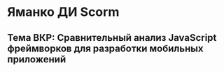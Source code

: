 # Яманко ДИ Scorm

## Тема ВКР: Сравнительный анализ JavaScript фреймворков для разработки мобильных приложений
